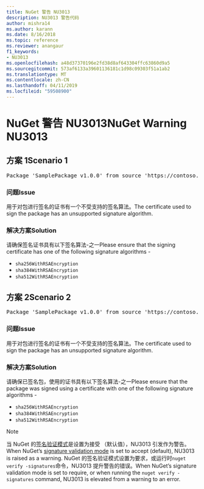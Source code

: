 ```yaml
---
title: NuGet 警告 NU3013
description: NU3013 警告代码
author: mishra14
ms.author: karann
ms.date: 8/16/2018
ms.topic: reference
ms.reviewer: anangaur
f1_keywords:
- NU3013
ms.openlocfilehash: a48d37370196e2fd38d8af643304ffc63860d9a5
ms.sourcegitcommit: 573af6133a39601136181c1d98c09303f51a1ab2
ms.translationtype: MT
ms.contentlocale: zh-CN
ms.lasthandoff: 04/11/2019
ms.locfileid: "59508900"
---
```

# <a name="nuget-warning-nu3013"></a><span data-ttu-id="88ba3-103">NuGet 警告 NU3013</span><span class="sxs-lookup"><span data-stu-id="88ba3-103">NuGet Warning NU3013</span></span>

## <a name="scenario-1"></a><span data-ttu-id="88ba3-104">方案 1</span><span class="sxs-lookup"><span data-stu-id="88ba3-104">Scenario 1</span></span>

<pre>Package 'SamplePackage v1.0.0' from source 'https://contoso.com/index.json': The signing certificate has an unsupported signature algorithm.</pre>

### <a name="issue"></a><span data-ttu-id="88ba3-105">问题</span><span class="sxs-lookup"><span data-stu-id="88ba3-105">Issue</span></span>

<span data-ttu-id="88ba3-106">用于对包进行签名的证书有一个不受支持的签名算法。</span><span class="sxs-lookup"><span data-stu-id="88ba3-106">The certificate used to sign the package has an unsupported signature algorithm.</span></span>


### <a name="solution"></a><span data-ttu-id="88ba3-107">解决方案</span><span class="sxs-lookup"><span data-stu-id="88ba3-107">Solution</span></span>

<span data-ttu-id="88ba3-108">请确保签名证书具有以下签名算法-之一</span><span class="sxs-lookup"><span data-stu-id="88ba3-108">Please ensure that the signing certificate has one of the following signature algorithms -</span></span> 
* `sha256WithRSAEncryption`
* `sha384WithRSAEncryption`
* `sha512WithRSAEncryption`



## <a name="scenario-2"></a><span data-ttu-id="88ba3-109">方案 2</span><span class="sxs-lookup"><span data-stu-id="88ba3-109">Scenario 2</span></span>

<pre>Package 'SamplePackage v1.0.0' from source 'https://contoso.com/index.json': The primary signature's certificate has an unsupported signature algorithm.</pre>

### <a name="issue"></a><span data-ttu-id="88ba3-110">问题</span><span class="sxs-lookup"><span data-stu-id="88ba3-110">Issue</span></span>

<span data-ttu-id="88ba3-111">用于对包进行签名的证书有一个不受支持的签名算法。</span><span class="sxs-lookup"><span data-stu-id="88ba3-111">The certificate used to sign the package has an unsupported signature algorithm.</span></span>


### <a name="solution"></a><span data-ttu-id="88ba3-112">解决方案</span><span class="sxs-lookup"><span data-stu-id="88ba3-112">Solution</span></span>

<span data-ttu-id="88ba3-113">请确保已签名包，使用的证书具有以下签名算法-之一</span><span class="sxs-lookup"><span data-stu-id="88ba3-113">Please ensure that the package was signed using a certificate with one of the following signature algorithms -</span></span> 
* `sha256WithRSAEncryption`
* `sha384WithRSAEncryption`
* `sha512WithRSAEncryption`


> [!Note]
> <span data-ttu-id="88ba3-114">当 NuGet 的[签名验证模式](https://docs.microsoft.com/en-us/nuget/consume-packages/installing-signed-packages#configure-package-signature-requirements)是设置为接受 （默认值），NU3013 引发作为警告。</span><span class="sxs-lookup"><span data-stu-id="88ba3-114">When NuGet’s [signature validation mode](https://docs.microsoft.com/en-us/nuget/consume-packages/installing-signed-packages#configure-package-signature-requirements) is set to accept (default), NU3013 is raised as a warning.</span></span> <span data-ttu-id="88ba3-115">NuGet 的签名验证模式设置为要求，或运行时`nuget verify -signatures`命令，NU3013 提升警告的错误。</span><span class="sxs-lookup"><span data-stu-id="88ba3-115">When NuGet’s signature validation mode is set to require, or when running the `nuget verify -signatures` command, NU3013 is elevated from a warning to an error.</span></span> 

